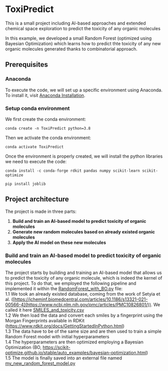 # ToxiPredict
This is a small project including AI-based approaches and extended chemical space exploration to predict the toxicity of any organic molecules

In this example, we developed a small Random Forest (optimized using Bayesian Optimization) which learns how to predict thte toxicity of any new organic molecules generated thanks to combinatorial approach. 

## Prerequisites

### Anaconda

To execute the code, we will set up a specific environment using Anaconda. To install it, visit [Anaconda Installation](https://docs.anaconda.com/free/anaconda/install/).

### Setup conda environment

We first create the conda environment: 
```
conda create -n ToxiPredict python=3.8
```

Then we activate the conda environment:
```
conda activate ToxiPredict
```

Once the environment is properly created, we will install the python libraries we need to execute the code:
```
conda install -c conda-forge rdkit pandas numpy scikit-learn scikit-optimize
```
```
pip install joblib
```

## Project architecture

The project is made in three parts:  
1. **Build and train an AI-based model to predict toxicity of organic molecules**  
2. **Generate new random molecules based on already existed organic molecules**  
3. **Apply the AI model on these new molecules**  

### Build and train an AI-based model to predict toxicity of organic molecules

The project starts by building and training an AI-based model that allows us to predict the toxicity of any organic molecule, which is indeed the kernel of this project. To do that, we employed the following pipeline and implemented it within the [RandomForest_with_BO.py](RandomForest_with_BO.py) file:  
1.1  We took an already existed database, coming from the work of Setyia et al. ([https://jcheminf.biomedcentral.com/articles/10.1186/s13321-021-00566-4](https://www.ncbi.nlm.nih.gov/pmc/articles/PMC10826801/)). We called it here [SMILES_and_toxicity.csv](SMILES_and_toxicity.csv)  
1.2  We then load the data and convert each smiles by a fingerprint using the Morgan Fingerprints available in RDKit (https://www.rdkit.org/docs/GettingStartedInPython.html)  
1.3  The data have to be of the same size and are then used to train a simple Random Forest model with initial hyperparameters  
1.4  The hyperparameters are then optimized employing a Bayesian Optimization (BO, https://scikit-optimize.github.io/stable/auto_examples/bayesian-optimization.html)  
1.5  The model is finally saved into an  external file named [my_new_random_forest_model.py](my_new_random_forest_model.py)  



